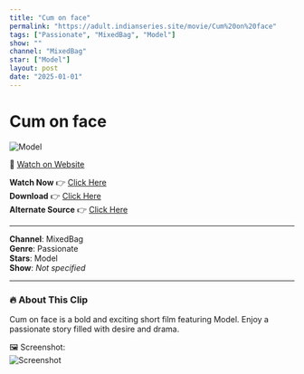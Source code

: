 ```yaml
---
title: "Cum on face"
permalink: "https://adult.indianseries.site/movie/Cum%20on%20face"
tags: ["Passionate", "MixedBag", "Model"]
show: ""
channel: "MixedBag"
star: ["Model"]
layout: post
date: "2025-01-01"
---
```


# Cum on face

![Model](https://shorts.desisins.com/wp-content/uploads/2023/08/Hard-Fuck-Cum-StreamEx-DesiSins.com_.jpg)

🔗 [Watch on Website](https://adult.indianseries.site/movie/Cum%20on%20face)

**Watch Now** 👉 [Click Here](https://adult.indianseries.site/movie/Cum%20on%20face)  
**Download** 👉 [Click Here](https://adult.indianseries.site/movie/Cum%20on%20face)  
**Alternate Source** 👉 [Click Here](https://adult.indianseries.site/movie/Cum%20on%20face)

---

**Channel**: MixedBag  
**Genre**: Passionate  
**Stars**: Model  
**Show**: *Not specified*

---

### 🔥 About This Clip

Cum on face is a bold and exciting short film featuring Model. Enjoy a passionate story filled with desire and drama.
 
🖼️ Screenshot:  
![Screenshot](https://shorts.desisins.com/wp-content/uploads/2023/08/Hard-Fuck-Cum-StreamEx-DesiSins.com_.jpg)
